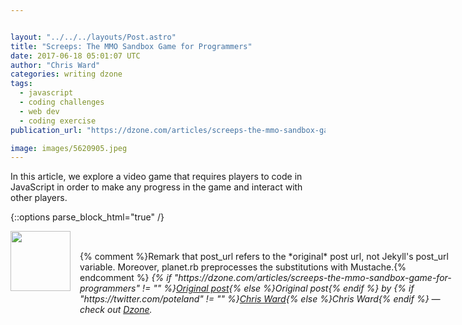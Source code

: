 ```yaml
---


layout: "../../../layouts/Post.astro"
title: "Screeps: The MMO Sandbox Game for Programmers"
date: 2017-06-18 05:01:07 UTC
author: "Chris Ward"
categories: writing dzone
tags:
  - javascript
  - coding challenges
  - web dev
  - coding exercise
publication_url: "https://dzone.com/articles/screeps-the-mmo-sandbox-game-for-programmers"

image: images/5620905.jpeg
---
```

In this article, we explore a video game that requires players to code in JavaScript in order to make any progress in the game and interact with other players.


{::options parse_block_html="true" /}
<div class="author">
   <img src="https://www.rss-specifications.com/rss-spec-rss.gif" style="width: 96px; height: 96;">
   <span style="position: absolute; padding: 32px 15px;">{% comment %}Remark that post_url refers to the *original* post url, not Jekyll's post_url variable. Moreover, planet.rb preprocesses the substitutions with Mustache.{% endcomment %}
      <i>{% if "https://dzone.com/articles/screeps-the-mmo-sandbox-game-for-programmers" != "" %}<a href="https://dzone.com/articles/screeps-the-mmo-sandbox-game-for-programmers">Original post</a>{% else %}Original post{% endif %} by {% if "https://twitter.com/poteland" != "" %}<a href="https://twitter.com/poteland">Chris Ward</a>{% else %}Chris Ward{% endif %} &mdash; check out <a href="https://dzone.com">Dzone</a>.</i>
  </span>
</div>
